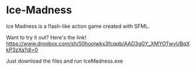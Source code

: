 # Ice-Madness

Ice Madness is a flash-like action game created with SFML.

Want to try it out? Here's the link! https://www.dropbox.com/sh/50hoojwkx3fcqqb/AAD3gGY_XMYOTwvUBqXkP3zXa?dl=0

Just download the files and run IceMadness.exe
